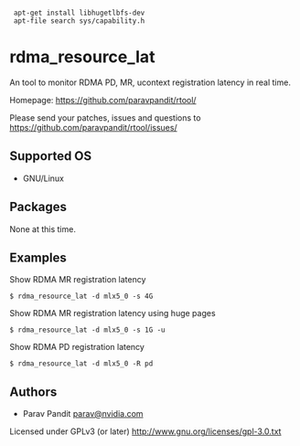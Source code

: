 
```
 
 apt-get install libhugetlbfs-dev
 apt-file search sys/capability.h
```


rdma_resource_lat
===========

An tool to monitor RDMA PD, MR, ucontext registration latency in real time.

Homepage: https://github.com/paravpandit/rtool/

Please send your patches, issues and questions to
https://github.com/paravpandit/rtool/issues/

Supported OS
------------

* GNU/Linux

Packages
--------

None at this time.

Examples
--------

Show RDMA MR registration latency

```
$ rdma_resource_lat -d mlx5_0 -s 4G
```

Show RDMA MR registration latency using huge pages

```
$ rdma_resource_lat -d mlx5_0 -s 1G -u

```

Show RDMA PD registration latency

```
$ rdma_resource_lat -d mlx5_0 -R pd

```


Authors
-------

* Parav Pandit <parav@nvidia.com>

Licensed under GPLv3 (or later) <http://www.gnu.org/licenses/gpl-3.0.txt>
